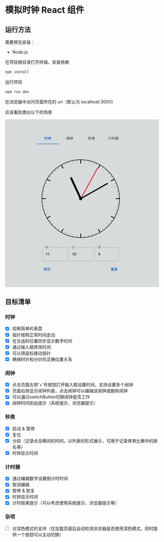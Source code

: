 # 模拟时钟 React 组件

## 运行方法

需要预先安装：

* Node.js

在项目根目录打开终端，安装依赖

```sh
npm install
```

运行项目

```sh
npm run dev
```

在浏览器中访问页面所在的 url（默认为 localhost:3000）

应该看到类似以下的场景

![](readme-assets/clock.png)

## 目标清单

### 时钟

- [x] 绘制简单的表盘
- [x] 指针按照正常时间走动
- [x] 在合适的位置同步显示数字时间
- [x] 通过输入框修改时间
- [x] 可以用鼠标拨动指针
- [x] 确保时针和分针的正确位置关系

### 闹钟

- [x] 点击页面左侧'+'号按钮打开输入框设置时间，支持设置多个闹钟
- [x] 页面右侧显示闹钟列表，点击闹钟可以编辑该闹钟或删除闹钟
- [x] 可以通过switchButton切换闹钟是否工作
- [x] 闹钟时间到达提示（系统提示、浏览器提示）

### 秒表

- [x] 启动 & 暂停
- [x] 复位
- [x] 分段（记录点击瞬间的时间，以列表的形式展示，可用于记录体育比赛中的排名等）
- [x] 时钟显示时间

### 计时器

- [x] 通过编辑数字设置倒计时时间
- [x] 取消编辑
- [x] 暂停 & 恢复
- [x] 时钟显示时间
- [x] 计时结束提示（可以考虑使用系统提示、浏览器提示等）

### 杂项

- [ ] 对深色模式的支持（在加载页面后自动检测浏览器是否使用深色模式，同时提供一个按钮可以主动切换）